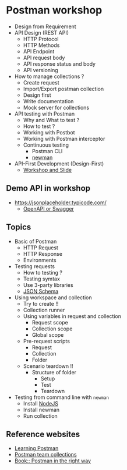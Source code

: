 # Postman workshop
* Design from Requirement
* API Design (REST API)
  * HTTP Protocol
  * HTTP Methods
  * API Endpoint
  * API request body
  * API response status and body
  * API versioning
* How to manage collections ?
  * Create request
  * Import/Export postman collection
  * Design first
  * Write documentation
  * Mock server for collections
* API testing with Postman
  * Why and What to test ?
  * How to test ?
  * Working with Postbot
  * Working with Postman interceptor
  * Continuous testing
    * Postman CLI 
    * [newman](https://www.npmjs.com/package/newman) 
* API-First Development (Design-First)
  * [Workshop and Slide ](https://github.com/up1/workshop-api-first)

## Demo API in workshop
* https://jsonplaceholder.typicode.com/
  * [OpenAPI or Swagger](https://fakerestapi.azurewebsites.net/index.html)

## Topics
* Basic of Postman
  * HTTP Request
  * HTTP Response
  * Environments
* Testing requests
  * How to testing ?
  * Testing symtax
  * Use 3-party libraries
  * [JSON Schema](https://json-schema.org/understanding-json-schema/)
* Using workspace and collection
  * Try to create !!
  * Collection runner
  * Using variables in request and collection
    * Request scope
    * Collection scope
    * Global scope
  * Pre-request scripts
    * Request
    * Collection
    * Folder
  * Scenario teardown !!
    * Structure of folder
      * Setup
      * Test
      * Teardown
* Testing from command line with `newman`
  * Install [NodeJS](https://nodejs.org)
  * Install newman
  * Run collection

## Reference websites
* [Learning Postman](https://learning.postman.com/docs/introduction/overview/)
* [Postman team collections](https://www.postman.com/postman/workspace/postman-team-collections/overview)
* [Book:: Postman in the right way](https://docs.google.com/document/d/1TLiRHqOqxx4MOCJRxxKLZbseelg0EncwX_HZj3MzyJo/edit?usp=sharing)
